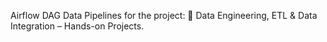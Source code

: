 Airflow DAG Data Pipelines for the project: 🚀 Data Engineering, ETL & Data Integration – Hands-on Projects.
